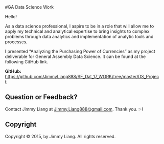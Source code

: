 #GA Data Science Work

Hello!

As a data science professional, I aspire to be in a role that will allow me to apply my technical and analytical expertise to bring insights to complex problems through data analytics and implementation of analytic tools and processes.

I presented “Analyzing the Purchasing Power of Currencies” as my project deliverable for General Assembly Data Science. It can be found at the following GitHub link.

**GitHub:** https://github.com/JimmyLiang888/SF_Dat_17_WORK/tree/master/DS_Project

## Question or Feedback?

Contact Jimmy Liang at Jimmy.Liang888@gmail.com. Thank you. :-)

## Copyright

Copyright © 2015, by Jimmy Liang. All rights reserved.
